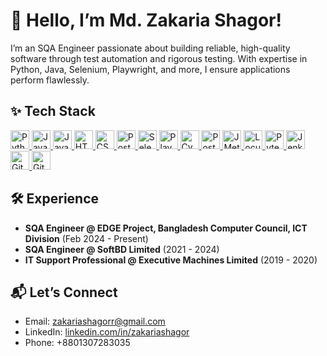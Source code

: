 # 👋 Hello, I’m Md. Zakaria Shagor!
I’m an SQA Engineer passionate about building reliable, high-quality software through test automation and rigorous testing. With expertise in Python, Java, Selenium, Playwright, and more, I ensure applications perform flawlessly.

## ✨ Tech Stack

<div align="left">

<!-- Programming Languages -->
<a href="https://www.python.org/" target="_blank" rel="noreferrer">
  <img src="https://cdn.jsdelivr.net/gh/devicons/devicon/icons/python/python-original.svg" alt="Python" width="30" height="30"/>
</a>
<a href="https://www.java.com/" target="_blank" rel="noreferrer">
  <img src="https://cdn.jsdelivr.net/gh/devicons/devicon/icons/java/java-original.svg" alt="Java" width="30" height="30"/>
</a>
<a href="https://developer.mozilla.org/en-US/docs/Web/JavaScript" target="_blank" rel="noreferrer">
  <img src="https://cdn.jsdelivr.net/gh/devicons/devicon/icons/javascript/javascript-original.svg" alt="JavaScript" width="30" height="30"/>
</a>
<a href="https://www.w3.org/html/" target="_blank" rel="noreferrer">
  <img src="https://cdn.jsdelivr.net/gh/devicons/devicon/icons/html5/html5-original.svg" alt="HTML" width="30" height="30"/>
</a>
<a href="https://www.w3.org/Style/CSS/" target="_blank" rel="noreferrer">
  <img src="https://cdn.jsdelivr.net/gh/devicons/devicon/icons/css3/css3-original.svg" alt="CSS" width="30" height="30"/>
</a>
<a href="https://www.postgresql.org/" target="_blank" rel="noreferrer">
  <img src="https://cdn.jsdelivr.net/gh/devicons/devicon/icons/postgresql/postgresql-original.svg" alt="PostgreSQL" width="30" height="30"/>
</a>

<!-- Testing Tools -->
<a href="https://www.selenium.dev/" target="_blank" rel="noreferrer">
  <img src="https://cdn.jsdelivr.net/gh/devicons/devicon/icons/selenium/selenium-original.svg" alt="Selenium" width="30" height="30"/>
</a>
<a href="https://playwright.dev/" target="_blank" rel="noreferrer">
  <img src="https://playwright.dev/img/playwright-logo.svg" alt="Playwright" width="30" height="30"/>
</a>
<a href="https://www.cypress.io/" target="_blank" rel="noreferrer">
  <img src="https://avatars.githubusercontent.com/u/8908513?s=200&v=4" alt="Cypress" width="30" height="30"/>
</a>
<a href="https://www.postman.com/" target="_blank" rel="noreferrer">
  <img src="https://www.vectorlogo.zone/logos/getpostman/getpostman-icon.svg" alt="Postman" width="30" height="30"/>
</a>
<a href="https://jmeter.apache.org/" target="_blank" rel="noreferrer">
  <img src="https://jmeter.apache.org/images/logo.svg" alt="JMeter" width="30" height="30"/>
</a>
<a href="https://locust.io/" target="_blank" rel="noreferrer">
  <img src="https://cdn-icons-png.flaticon.com/512/184/184980.png" alt="Locust" width="30" height="30"/>
</a>
<a href="https://docs.pytest.org/" target="_blank" rel="noreferrer">
  <img src="https://upload.wikimedia.org/wikipedia/commons/b/ba/Pytest_logo.svg" alt="Pytest" width="30" height="30"/>
</a>

<!-- CI/CD & Other Tools -->
<a href="https://www.jenkins.io/" target="_blank" rel="noreferrer">
  <img src="https://www.vectorlogo.zone/logos/jenkins/jenkins-icon.svg" alt="Jenkins" width="30" height="30"/>
</a>
<a href="https://git-scm.com/" target="_blank" rel="noreferrer">
  <img src="https://cdn.jsdelivr.net/gh/devicons/devicon/icons/git/git-original.svg" alt="Git" width="30" height="30"/>
</a>
<a href="https://github.com/" target="_blank" rel="noreferrer">
  <img src="https://cdn.jsdelivr.net/gh/devicons/devicon/icons/github/github-original.svg" alt="GitHub" width="30" height="30"/>
</a>

</div>

## 🛠️ Experience
- **SQA Engineer @ EDGE Project, Bangladesh Computer Council, ICT Division** (Feb 2024 - Present)  
- **SQA Engineer @ SoftBD Limited** (2021 - 2024)  
- **IT Support Professional @ Executive Machines Limited** (2019 - 2020)

## 📬 Let’s Connect
- Email: [zakariashagorr@gmail.com](mailto:zakariashagorr@gmail.com)  
- LinkedIn: [linkedin.com/in/zakariashagor](https://www.linkedin.com/in/zakariashagor/)  
- Phone: +8801307283035
